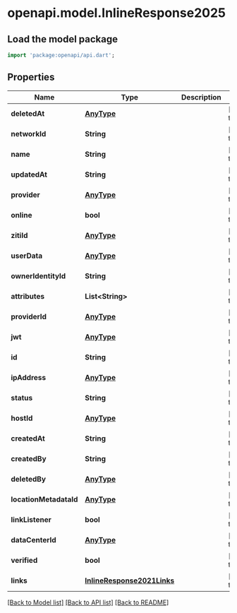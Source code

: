 # openapi.model.InlineResponse2025

## Load the model package
```dart
import 'package:openapi/api.dart';
```

## Properties
Name | Type | Description | Notes
------------ | ------------- | ------------- | -------------
**deletedAt** | [**AnyType**](.md) |  | [default to null]
**networkId** | **String** |  | [default to null]
**name** | **String** |  | [default to null]
**updatedAt** | **String** |  | [default to null]
**provider** | [**AnyType**](.md) |  | [default to null]
**online** | **bool** |  | [default to null]
**zitiId** | [**AnyType**](.md) |  | [default to null]
**userData** | [**AnyType**](.md) |  | [default to null]
**ownerIdentityId** | **String** |  | [default to null]
**attributes** | **List&lt;String&gt;** |  | [default to []]
**providerId** | [**AnyType**](.md) |  | [default to null]
**jwt** | [**AnyType**](.md) |  | [default to null]
**id** | **String** |  | [default to null]
**ipAddress** | [**AnyType**](.md) |  | [default to null]
**status** | **String** |  | [default to null]
**hostId** | [**AnyType**](.md) |  | [default to null]
**createdAt** | **String** |  | [default to null]
**createdBy** | **String** |  | [default to null]
**deletedBy** | [**AnyType**](.md) |  | [default to null]
**locationMetadataId** | [**AnyType**](.md) |  | [default to null]
**linkListener** | **bool** |  | [default to null]
**dataCenterId** | [**AnyType**](.md) |  | [default to null]
**verified** | **bool** |  | [default to null]
**links** | [**InlineResponse2021Links**](InlineResponse2021Links.md) |  | [default to null]

[[Back to Model list]](../README.md#documentation-for-models) [[Back to API list]](../README.md#documentation-for-api-endpoints) [[Back to README]](../README.md)


